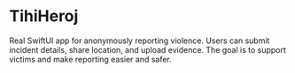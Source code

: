 # TihiHeroj
Real SwiftUI app for anonymously reporting violence. Users can submit incident details, share location, and upload evidence. The goal is to support victims and make reporting easier and safer.
